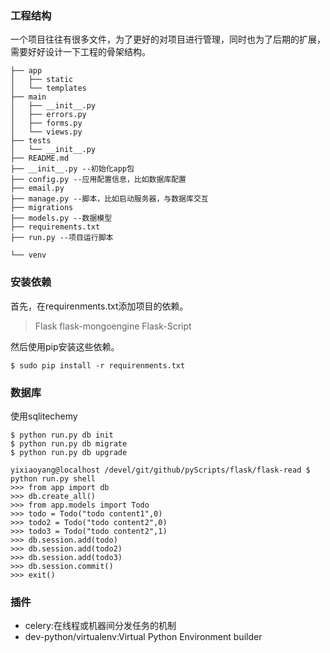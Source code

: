 ### 工程结构

一个项目往往有很多文件，为了更好的对项目进行管理，同时也为了后期的扩展，需要好好设计一下工程的骨架结构。

```
├── app
│   ├── static
│   └── templates
├── main
│   ├── __init__.py
│   ├── errors.py
│   ├── forms.py
│   └── views.py
├── tests
│   └── __init__.py
├── README.md
├── __init__.py --初始化app包
├── config.py --应用配置信息，比如数据库配置
├── email.py
├── manage.py --脚本，比如启动服务器，与数据库交互
├── migrations
├── models.py --数据模型
├── requirements.txt
├── run.py --项目运行脚本

└── venv
```

### 安装依赖

首先，在requirenments.txt添加项目的依赖。
> Flask
> flask-mongoengine
> Flask-Script

然后使用pip安装这些依赖。

```
$ sudo pip install -r requirenments.txt
```

### 数据库
使用sqlitechemy

```
$ python run.py db init
$ python run.py db migrate
$ python run.py db upgrade

yixiaoyang@localhost /devel/git/github/pyScripts/flask/flask-read $ python run.py shell
>>> from app import db
>>> db.create_all()
>>> from app.models import Todo
>>> todo = Todo("todo content1",0)
>>> todo2 = Todo("todo content2",0)
>>> todo3 = Todo("todo content2",1)
>>> db.session.add(todo)
>>> db.session.add(todo2)
>>> db.session.add(todo3)
>>> db.session.commit()
>>> exit()

```
### 插件

- celery:在线程或机器间分发任务的机制
- dev-python/virtualenv:Virtual Python Environment builder
